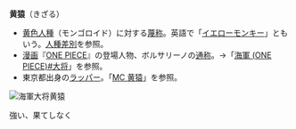 **黄猿**（きざる）

- [黄色人種](https://ja.wikipedia.org/wiki/%E9%BB%84%E8%89%B2%E4%BA%BA%E7%A8%AE "黄色人種")（モンゴロイド）に対する[蔑称](https://ja.wikipedia.org/wiki/%E8%94%91%E7%A7%B0 "蔑称")。英語で「[イエローモンキー](https://ja.wikipedia.org/wiki/%E3%82%A4%E3%82%A8%E3%83%AD%E3%83%BC%E3%83%A2%E3%83%B3%E3%82%AD%E3%83%BC "イエローモンキー")」ともいう。[人種差別](https://ja.wikipedia.org/wiki/%E4%BA%BA%E7%A8%AE%E5%B7%AE%E5%88%A5 "人種差別")を参照。
- [漫画](https://ja.wikipedia.org/wiki/%E6%BC%AB%E7%94%BB "漫画")『[ONE PIECE](https://ja.wikipedia.org/wiki/ONE_PIECE "ONE PIECE")』の登場人物、ボルサリーノの[通称](https://ja.wikipedia.org/wiki/%E9%80%9A%E7%A7%B0 "通称")。→「[海軍 (ONE PIECE)#大将](https://ja.wikipedia.org/wiki/%E6%B5%B7%E8%BB%8D_(ONE_PIECE)#%E5%A4%A7%E5%B0%86 "海軍 (ONE PIECE)")」を参照。
- 東京都出身の[ラッパー](https://ja.wikipedia.org/wiki/%E3%83%A9%E3%83%83%E3%83%91%E3%83%BC "ラッパー")。「[MC 黄猿](https://ja.wikipedia.org/wiki/MC_%E9%BB%84%E7%8C%BF "MC 黄猿")」を参照。

![海軍大将黄猿](https://img.atwiki.jp/niconicomugen/attach/8666/18336/Yellow%20Monkey.png)

強い、果てしなく
